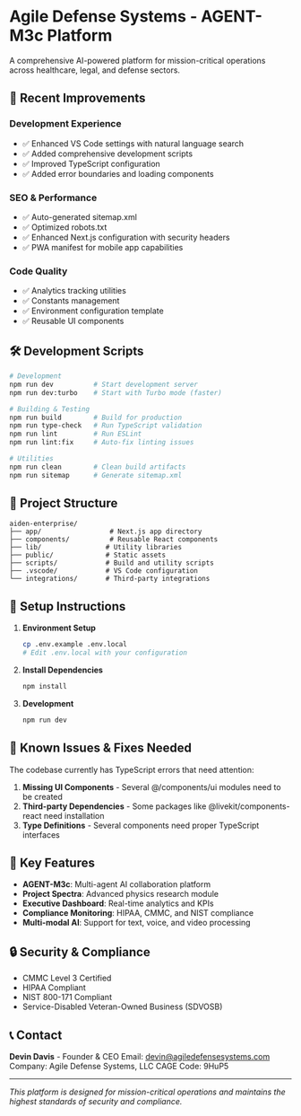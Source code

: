 # Agile Defense Systems - AGENT-M3c Platform

A comprehensive AI-powered platform for mission-critical operations across healthcare, legal, and defense sectors.

## 🚀 Recent Improvements

### Development Experience
- ✅ Enhanced VS Code settings with natural language search
- ✅ Added comprehensive development scripts
- ✅ Improved TypeScript configuration
- ✅ Added error boundaries and loading components

### SEO & Performance
- ✅ Auto-generated sitemap.xml
- ✅ Optimized robots.txt
- ✅ Enhanced Next.js configuration with security headers
- ✅ PWA manifest for mobile app capabilities

### Code Quality
- ✅ Analytics tracking utilities
- ✅ Constants management
- ✅ Environment configuration template
- ✅ Reusable UI components

## 🛠️ Development Scripts

```bash
# Development
npm run dev          # Start development server
npm run dev:turbo    # Start with Turbo mode (faster)

# Building & Testing
npm run build        # Build for production
npm run type-check   # Run TypeScript validation
npm run lint         # Run ESLint
npm run lint:fix     # Auto-fix linting issues

# Utilities
npm run clean        # Clean build artifacts
npm run sitemap      # Generate sitemap.xml
```

## 📁 Project Structure

```
aiden-enterprise/
├── app/                 # Next.js app directory
├── components/          # Reusable React components
├── lib/                # Utility libraries
├── public/             # Static assets
├── scripts/            # Build and utility scripts
├── .vscode/            # VS Code configuration
└── integrations/       # Third-party integrations
```

## 🔧 Setup Instructions

1. **Environment Setup**
   ```bash
   cp .env.example .env.local
   # Edit .env.local with your configuration
   ```

2. **Install Dependencies**
   ```bash
   npm install
   ```

3. **Development**
   ```bash
   npm run dev
   ```

## 🚨 Known Issues & Fixes Needed

The codebase currently has TypeScript errors that need attention:

1. **Missing UI Components** - Several @/components/ui modules need to be created
2. **Third-party Dependencies** - Some packages like @livekit/components-react need installation
3. **Type Definitions** - Several components need proper TypeScript interfaces

## 🌟 Key Features

- **AGENT-M3c**: Multi-agent AI collaboration platform
- **Project Spectra**: Advanced physics research module
- **Executive Dashboard**: Real-time analytics and KPIs
- **Compliance Monitoring**: HIPAA, CMMC, and NIST compliance
- **Multi-modal AI**: Support for text, voice, and video processing

## 🔒 Security & Compliance

- CMMC Level 3 Certified
- HIPAA Compliant
- NIST 800-171 Compliant
- Service-Disabled Veteran-Owned Business (SDVOSB)

## 📞 Contact

**Devin Davis** - Founder & CEO
Email: devin@agiledefensesystems.com
Company: Agile Defense Systems, LLC
CAGE Code: 9HuP5

---

*This platform is designed for mission-critical operations and maintains the highest standards of security and compliance.*

